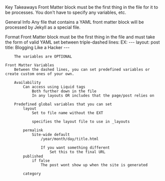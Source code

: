 Key Takeaways
	Front Matter block must be the first thing in the file for it to be processes.
		You don't have to specify any variables, etc.

General Info
	Any file that contains a YAML front matter block will be processed by Jekyll as a special file.

Format
	Front Matter block must be the first thing in the file and must take the form of valid YAML set between triple-dashed lines:
	EX:
		---
		layout: post
		title: Blogging Like a Hacker
		---

		The variables are OPTIONAL
	
	Front Matter Variables
		Between the dashed lines, you can set predefined variables or create custom ones of your own.

		Availability
			Can access using Liquid tags
				Both further down in the file
				In any layouts OR includes that the page/post relies on

		Predefined global variables that you can set
			layout
				Set to file name without the EXT

				specifies the layout file to use in _layouts

			permalink
				Site-wide default
					/year/month/day/title.html

					If you want something different
						Set this to the final URL
			published
				if false
					The post wont show up when the site is generated

			category

